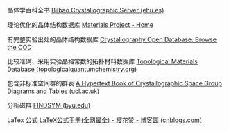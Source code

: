 晶体学百科全书
[Bilbao Crystallographic Server (ehu.es)](https://www.cryst.ehu.es/)

理论优化的晶体结构数据库
[Materials Project - Home](https://next-gen.materialsproject.org/)

有完整实验出处的晶体结构数据库
[Crystallography Open Database: Browse the COD](https://www.crystallography.net/cod/browse.html)

比较准确、采用实验晶格常数的拓扑材料数据库
[Topological Materials Database (topologicalquantumchemistry.org)](https://topologicalquantumchemistry.org/#/)

包含非标准空间群的群表
[A Hypertext Book of Crystallographic Space Group Diagrams and Tables (ucl.ac.uk)](http://img.chem.ucl.ac.uk/sgp/mainmenu.htm)

分析磁群
[FINDSYM (byu.edu)](https://stokes.byu.edu/iso/findsym.php)

LaTex 公式
[LaTeX公式手册(全网最全) - 樱花赞 - 博客园 (cnblogs.com)](https://www.cnblogs.com/1024th/p/11623258.html)
